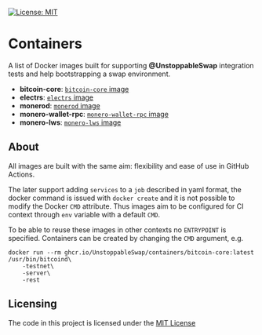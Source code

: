 [![License: MIT](https://img.shields.io/badge/License-MIT-yellow.svg)](https://opensource.org/licenses/MIT)

# Containers

A list of Docker images built for supporting **@UnstoppableSwap** integration tests and help bootstrapping a swap environment.

- **bitcoin-core**: [`bitcoin-core` image](./bitcoin-core/)
- **electrs**: [`electrs` image](./electrs/)
- **monerod**: [`monerod` image](./monerod/)
- **monero-wallet-rpc**: [`monero-wallet-rpc` image](./monero-wallet-rpc/)
- **monero-lws**: [`monero-lws` image](./monero-lws/)

## About

All images are built with the same aim: flexibility and ease of use in GitHub Actions.

The later support adding `services` to a `job` described in yaml format, the docker command is issued with `docker create` and it is not possible to modify the Docker `CMD` attribute. Thus images aim to be configured for CI context through `env` variable with a default `CMD`.

To be able to reuse these images in other contexts no `ENTRYPOINT` is specified. Containers can be created by changing the `CMD` argument, e.g.

```
docker run --rm ghcr.io/UnstoppableSwap/containers/bitcoin-core:latest /usr/bin/bitcoind\
    -testnet\
    -server\
    -rest
```

## Licensing

The code in this project is licensed under the [MIT License](LICENSE)
